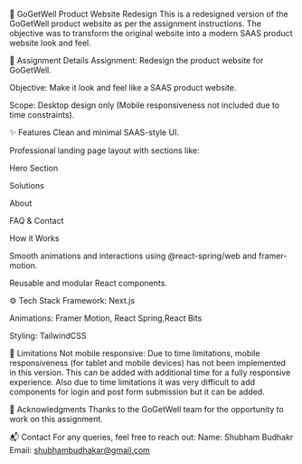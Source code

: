 🚀 GoGetWell Product Website Redesign
This is a redesigned version of the GoGetWell product website as per the assignment instructions.
The objective was to transform the original website into a modern SAAS product website look and feel.

📄 Assignment Details
Assignment: Redesign the product website for GoGetWell.

Objective: Make it look and feel like a SAAS product website.

Scope: Desktop design only (Mobile responsiveness not included due to time constraints).

✨ Features
Clean and minimal SAAS-style UI.

Professional landing page layout with sections like:

Hero Section

Solutions

About

FAQ & Contact

How it Works

Smooth animations and interactions using @react-spring/web and framer-motion.

Reusable and modular React components.

⚙️ Tech Stack
Framework: Next.js

Animations: Framer Motion, React Spring,React Bits

Styling: TailwindCSS

🚫 Limitations
Not mobile responsive:
Due to time limitations, mobile responsiveness (for tablet and mobile devices) has not been implemented in this version.
This can be added with additional time for a fully responsive experience.
Also due to time limitations it was very difficult to add components for login and post form submission but it can be added.

🙏 Acknowledgments
Thanks to the GoGetWell team for the opportunity to work on this assignment.

📬 Contact
For any queries, feel free to reach out:
Name: Shubham Budhakr
Email: shubhambudhakar@gmail.com
